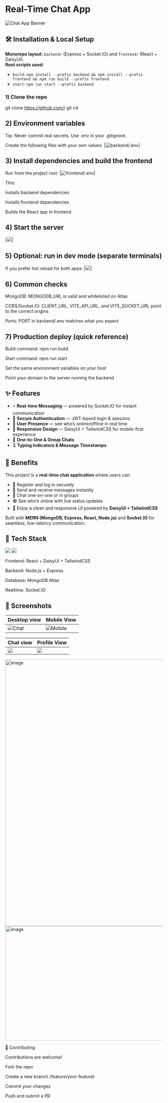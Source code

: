 #  Real-Time Chat App  
![Chat App Banner](https://github.com/user-attachments/assets/2577666b-eaf8-46d3-b7c7-a7c63fa75f86)

## 🛠️ Installation & Local Setup

**Monorepo layout:** `backend/` (Express + Socket.IO) and `frontend/` (React + DaisyUI).  
**Root scripts used:**
- `build`: `npm install --prefix backend && npm install --prefix frontend && npm run build --prefix frontend`
- `start`: `npm run start --prefix backend`

### 1) Clone the repo
git clone https://github.com/<your-username>/<your-repo>.git
cd <your-repo>

## 2) Environment variables

Tip: Never commit real secrets. Use .env in your .gitignore.

Create the following files with your own values.
|![backend/.env](https://github.com/user-attachments/assets/d4fc0f92-5d14-4ad3-8d73-9a9ef2967292)|

## 3) Install dependencies and build the frontend
   
 Run from the project root:
|![frontend/.env](https://github.com/user-attachments/assets/487add1e-acdb-4473-b53f-74ee8565ae34)|

This:

Installs backend dependencies

Installs frontend dependencies

Builds the React app in frontend

## 4) Start the server
|![](https://github.com/user-attachments/assets/4be5829e-25f8-465a-a2b8-bd6d5c662428)|

## 5) Optional: run in dev mode (separate terminals)

If you prefer hot reload for both apps:
|![](https://github.com/user-attachments/assets/d91f1303-0c79-41d2-8adb-355b7014e131)|

## 6) Common checks

MongoDB: MONGODB_URL is valid and whitelisted on Atlas

CORS/Socket.IO: CLIENT_URL, VITE_API_URL, and VITE_SOCKET_URL point to the correct origins

Ports: PORT in backend/.env matches what you expect

## 7) Production deploy (quick reference)

Build command: npm run build

Start command: npm run start

Set the same environment variables on your host

Point your domain to the server running the backend

## ✨ Features  

- ⚡ **Real-time Messaging** — powered by Socket.IO for instant communication  
- 🔐 **Secure Authentication** — JWT-based login & sessions  
- 👥 **User Presence** — see who’s online/offline in real time  
- 📱 **Responsive Design** — DaisyUI + TailwindCSS for mobile-first experience  
- 💬 **One-to-One & Group Chats**  
- ⏳ **Typing Indicators & Message Timestamps**

## 📖 Benefits  

This project is a **real-time chat application** where users can:  
- 🔐 Register and log in securely  
- 💬 Send and receive messages instantly  
- 👥 Chat one-on-one or in groups  
- 🟢 See who’s online with live status updates  
- 🎨 Enjoy a clean and responsive UI powered by **DaisyUI + TailwindCSS**  

Built with **MERN (MongoDB, Express, React, Node.js)** and **Socket.IO** for seamless, low-latency communication.

## 🧩 Tech Stack
<p align="left"> <img src="https://skillicons.dev/icons?i=react,nodejs,express,mongodb,tailwind" /> <img src="https://skillicons.dev/icons?i=socketio" /> </p>

Frontend: React + DaisyUI + TailwindCSS

Backend: Node.js + Express

Database: MongoDB Atlas

Realtime: Socket.IO




## 📸 Screenshots  

|  Desktop view | Mobile View |
|-------------|-------------|
| ![Chat](https://github.com/user-attachments/assets/70b630a2-dd33-47ba-a1ad-682f39d7e48b) | ![Mobile](https://github.com/user-attachments/assets/18ba4da3-b325-4b01-9db0-1d52083c30df) |

|  Chat view | Profile View |
|-------------|-------------|
| ![](https://github.com/user-attachments/assets/e0e959c1-08d3-495a-9896-76b6b276e642) | ![](https://github.com/user-attachments/assets/d34631d0-3910-4d7d-a6a2-c6eaffcc0896) |

<img width="1800" height="853" alt="image" src="https://github.com/user-attachments/assets/7b4a9a4c-0006-4d05-a4d2-15b6859b346c" />
<img width="927" height="366" alt="image" src="https://github.com/user-attachments/assets/d0b281d3-f3ce-470c-852d-f5913a44f34c" />



🤝 Contributing

Contributions are welcome!

Fork the repo

Create a new branch (feature/your-feature)

Commit your changes

Push and submit a PR














  








